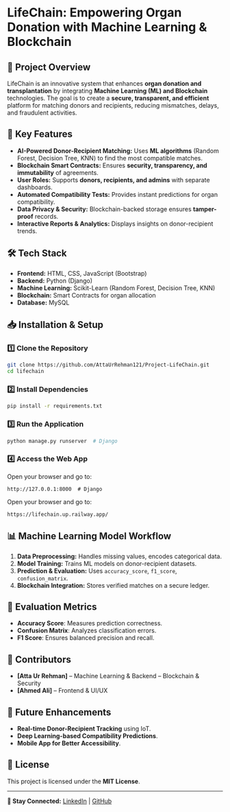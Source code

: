 # LifeChain: Empowering Organ Donation with Machine Learning & Blockchain

## 📌 Project Overview
LifeChain is an innovative system that enhances **organ donation and transplantation** by integrating **Machine Learning (ML) and Blockchain** technologies. The goal is to create a **secure, transparent, and efficient** platform for matching donors and recipients, reducing mismatches, delays, and fraudulent activities.

## 🚀 Key Features
- **AI-Powered Donor-Recipient Matching:** Uses **ML algorithms** (Random Forest, Decision Tree, KNN) to find the most compatible matches.
- **Blockchain Smart Contracts:** Ensures **security, transparency, and immutability** of agreements.
- **User Roles:** Supports **donors, recipients, and admins** with separate dashboards.
- **Automated Compatibility Tests:** Provides instant predictions for organ compatibility.
- **Data Privacy & Security:** Blockchain-backed storage ensures **tamper-proof** records.
- **Interactive Reports & Analytics:** Displays insights on donor-recipient trends.

## 🛠️ Tech Stack
- **Frontend:** HTML, CSS, JavaScript (Bootstrap)
- **Backend:** Python (Django)
- **Machine Learning:** Scikit-Learn (Random Forest, Decision Tree, KNN)
- **Blockchain:** Smart Contracts for organ allocation
- **Database:** MySQL

## 📥 Installation & Setup
### 1️⃣ Clone the Repository
```bash
git clone https://github.com/AttaUrRehman121/Project-LifeChain.git
cd lifechain
```
### 2️⃣ Install Dependencies
```bash
pip install -r requirements.txt
```
### 3️⃣ Run the Application
```bash
python manage.py runserver  # Django
```
### 4️⃣ Access the Web App
Open your browser and go to:
```
http://127.0.0.1:8000  # Django

```

Open your browser and go to:
```
https://lifechain.up.railway.app/  

```

## 📊 Machine Learning Model Workflow
1. **Data Preprocessing:** Handles missing values, encodes categorical data.
2. **Model Training:** Trains ML models on donor-recipient datasets.
3. **Prediction & Evaluation:** Uses `accuracy_score`, `f1_score`, `confusion_matrix`.
4. **Blockchain Integration:** Stores verified matches on a secure ledger.

## 🔬 Evaluation Metrics
- **Accuracy Score**: Measures prediction correctness.
- **Confusion Matrix**: Analyzes classification errors.
- **F1 Score**: Ensures balanced precision and recall.



## 🤝 Contributors
- **[Atta Ur Rehman]** – Machine Learning & Backend – Blockchain & Security
- **[Ahmed Ali]** – Frontend & UI/UX


## 📌 Future Enhancements
- **Real-time Donor-Recipient Tracking** using IoT.
- **Deep Learning-based Compatibility Predictions**.
- **Mobile App for Better Accessibility**.

## 📜 License
This project is licensed under the **MIT License**.

---

**🔗 Stay Connected:** [LinkedIn](https://www.linkedin.com/in/atta-ur-rehman62/) | [GitHub](https://github.com/AttaUrRehman121)

